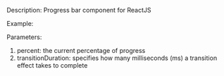 Description:
Progress bar component for ReactJS

Example:
<ProgressBar percent={this.state.progressPercent} />

Parameters:
1. percent: the current percentage of progress
2. transitionDuration: specifies how many milliseconds (ms) a transition effect takes to complete
